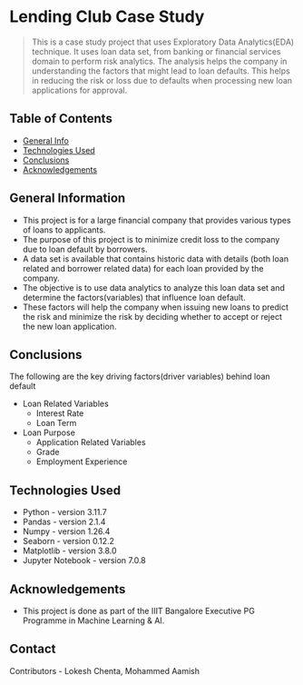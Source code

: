 # Lending Club Case Study
> This is a case study project that uses Exploratory Data Analytics(EDA) technique. It uses loan data set, from banking or financial services domain to perform risk analytics. The analysis helps the company in understanding the factors that might lead to loan defaults. This helps in reducing the risk or loss due to defaults when processing new loan applications for approval.


## Table of Contents
* [General Info](#general-information)
* [Technologies Used](#technologies-used)
* [Conclusions](#conclusions)
* [Acknowledgements](#acknowledgements)

## General Information
- This project is for a large financial company that provides various types of loans to applicants. 
- The purpose of this project is to minimize credit loss to the company due to loan default by borrowers.
- A data set is available that contains historic data with details (both loan related and borrower related data) for each loan provided by the company.
- The objective is to use data analytics to analyze this loan data set and determine the factors(variables) that influence loan default.
- These factors will help the company when issuing new loans to predict the risk and minimize the risk by deciding whether to accept or reject the new loan application. 

## Conclusions
The following are the key driving factors(driver variables) behind loan default
- Loan Related Variables
  - Interest Rate
  - Loan Term
- Loan Purpose
  - Application Related Variables
  - Grade
  - Employment Experience



## Technologies Used
- Python - version 3.11.7
- Pandas - version 2.1.4
- Numpy - version 1.26.4
- Seaborn - version 0.12.2
- Matplotlib - version 3.8.0
- Jupyter Notebook - version 7.0.8

## Acknowledgements
- This project is done as part of the IIIT Bangalore Executive PG Programme in Machine Learning & AI.

## Contact
Contributors - Lokesh Chenta, Mohammed Aamish
